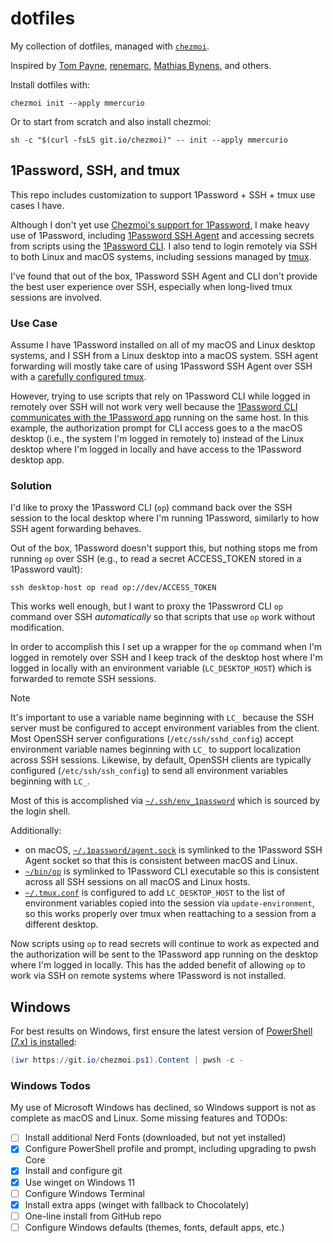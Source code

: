 # dotfiles
My collection of dotfiles, managed with [`chezmoi`](https://github.com/twpayne/chezmoi).

Inspired by [Tom Payne](https://github.com/twpayne/dotfiles), [renemarc](https://github.com/renemarc/dotfiles), [Mathias Bynens](https://github.com/mathiasbynens/dotfiles), and others.

Install dotfiles with:

```shell
chezmoi init --apply mmercurio
```

Or to start from scratch and also install chezmoi:

```shell
sh -c "$(curl -fsLS git.io/chezmoi)" -- init --apply mmercurio
```

## 1Password, SSH, and tmux

This repo includes customization to support 1Password + SSH + tmux use cases I have.

Although I don't yet use [Chezmoi's support for 1Password](https://www.chezmoi.io/user-guide/password-managers/1password/), I make heavy use of 1Password, including [1Password SSH Agent](https://developer.1password.com/docs/ssh/agent/) and accessing secrets from scripts using the [1Password CLI](https://developer.1password.com/docs/cli). I also tend to login remotely via SSH to both Linux and macOS systems, including sessions managed by [tmux](https://github.com/tmux/tmux).

I've found that out of the box, 1Password SSH Agent and CLI don't provide the best user experience over SSH, especially when long-lived tmux sessions are involved.

### Use Case

Assume I have 1Password installed on all of my macOS and Linux desktop systems, and I SSH from a Linux desktop into a macOS system. SSH agent forwarding will mostly take care of using 1Password SSH Agent over SSH with a [carefully configured tmux](https://blog.testdouble.com/posts/2016-11-18-reconciling-tmux-and-ssh-agent-forwarding/).

However, trying to use scripts that rely on 1Password CLI while logged in remotely over SSH will not work very well because the [1Password CLI communicates with the 1Password app](https://developer.1password.com/docs/cli/app-integration-security/#how-does-1password-cli-communicate-with-the-1password-app) running on the same host. In this example, the authorization prompt for CLI access goes to a the macOS desktop (i.e., the system I'm logged in remotely to) instead of the Linux desktop where I'm logged in locally and have access to the 1Password desktop app.

### Solution

I'd like to proxy the 1Password CLI (`op`) command back over the SSH session to the local desktop where I'm running 1Password, similarly to how SSH agent forwarding behaves.

Out of the box, 1Password doesn't support this, but nothing stops me from running `op` over SSH (e.g., to read a secret ACCESS_TOKEN stored in a 1Password vault):

```shell
ssh desktop-host op read op://dev/ACCESS_TOKEN
```

This works well enough, but I want to proxy the 1Passwrord CLI `op` command over SSH *automatically* so that scripts that use `op` work without modification.

In order to accomplish this I set up a wrapper for the  `op` command when I'm logged in remotely over SSH and I keep track of the desktop host where I'm logged in locally with an environment variable (`LC_DESKTOP_HOST`) which is forwarded to remote SSH sessions.

> [!NOTE]
> It's important to use a variable name beginning with `LC_` because the SSH server must be configured to accept environment variables from the client. Most OpenSSH server configurations (`/etc/ssh/sshd_config`) accept environment variable names beginning with `LC_` to support localization across SSH sessions. Likewise, by default, OpenSSH clients are typically configured (`/etc/ssh/ssh_config`) to send all environment variables beginning with `LC_`.

Most of this is accomplished via [`~/.ssh/env_1password`](home/private_dot_ssh/private_env_1password) which is sourced by the login shell.

Additionally:

- on macOS, [`~/.1password/agent.sock`](home/private_dot_1password/symlink_agent.sock) is symlinked to the 1Password SSH Agent socket so that this is consistent between macOS and Linux.
- [`~/bin/op`](home/bin/symlink_op.tmpl) is symlinked to 1Password CLI executable so this is consistent across all SSH sessions on all macOS and Linux hosts.
- [`~/.tmux.conf`](home/dot_tmux.conf) is configured to add `LC_DESKTOP_HOST` to the list of environment variables copied into the session via `update-environment`, so this works properly over tmux when reattaching to a session from a different desktop.

Now scripts using `op` to read secrets will continue to work as expected and the authorization will be sent to the 1Password app running on the desktop where I'm logged in locally. This has the added benefit of allowing `op` to work via SSH on remote systems where 1Password is not installed.

## Windows

For best results on Windows, first ensure the latest version of [PowerShell (7.x) is installed](https://docs.microsoft.com/en-us/powershell/scripting/install/installing-powershell-on-windows?view=powershell-7.1):

```powershell
(iwr https://git.io/chezmoi.ps1).Content | pwsh -c -
```



### Windows Todos

My use of Microsoft Windows has declined, so Windows support is not as complete as macOS and Linux. Some missing features and TODOs:

- [ ] Install additional Nerd Fonts (downloaded, but not yet installed)
- [x] Configure PowerShell profile and prompt, including upgrading to pwsh Core
- [x] Install and configure git
- [x] Use winget on Windows 11
- [ ] Configure Windows Terminal
- [x] Install extra apps (winget with fallback to Chocolately)
- [ ] One-line install from GitHub repo
- [ ] Configure Windows defaults (themes, fonts, default apps, etc.)
